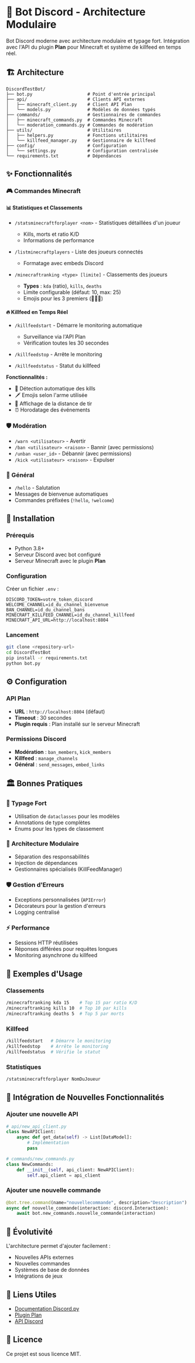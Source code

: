 # 🤖 Bot Discord - Architecture Modulaire

Bot Discord moderne avec architecture modulaire et typage fort. Intégration avec l'API du plugin **Plan** pour Minecraft et système de killfeed en temps réel.

## 🏗️ Architecture

```
DiscordTestBot/
├── bot.py                     # Point d'entrée principal
├── api/                       # Clients API externes
│   ├── minecraft_client.py    # Client API Plan
│   └── models.py              # Modèles de données typés
├── commands/                  # Gestionnaires de commandes
│   ├── minecraft_commands.py  # Commandes Minecraft
│   └── moderation_commands.py # Commandes de modération
├── utils/                     # Utilitaires
│   ├── helpers.py             # Fonctions utilitaires
│   └── killfeed_manager.py    # Gestionnaire de killfeed
├── config/                    # Configuration
│   └── settings.py            # Configuration centralisée
└── requirements.txt           # Dépendances
```

## ✨ Fonctionnalités

### 🎮 Commandes Minecraft

#### 📊 Statistiques et Classements

- `/statsminecraftforplayer <nom>` - Statistiques détaillées d'un joueur

  - Kills, morts et ratio K/D
  - Informations de performance

- `/listminecraftplayers` - Liste des joueurs connectés

  - Formatage avec embeds Discord

- `/minecraftranking <type> [limite]` - Classements des joueurs
  - **Types** : `kda` (ratio), `kills`, `deaths`
  - Limite configurable (défaut: 10, max: 25)
  - Emojis pour les 3 premiers (🥇🥈🥉)

#### 🔥 Killfeed en Temps Réel

- `/killfeedstart` - Démarre le monitoring automatique

  - Surveillance via l'API Plan
  - Vérification toutes les 30 secondes

- `/killfeedstop` - Arrête le monitoring
- `/killfeedstatus` - Statut du killfeed

**Fonctionnalités :**

- 🎯 Détection automatique des kills
- 🗡️ Emojis selon l'arme utilisée
- 📏 Affichage de la distance de tir
- ⏰ Horodatage des événements

### 🛡️ Modération

- `/warn <utilisateur>` - Avertir
- `/ban <utilisateur> <raison>` - Bannir (avec permissions)
- `/unban <user_id>` - Débannir (avec permissions)
- `/kick <utilisateur> <raison>` - Expulser

### 🎯 Général

- `/hello` - Salutation
- Messages de bienvenue automatiques
- Commandes préfixées (`!hello`, `!welcome`)

## 🚀 Installation

### Prérequis

- Python 3.8+
- Serveur Discord avec bot configuré
- Serveur Minecraft avec le plugin **Plan**

### Configuration

Créer un fichier `.env` :

```env
DISCORD_TOKEN=votre_token_discord
WELCOME_CHANNEL=id_du_channel_bienvenue
BAN_CHANNEL=id_du_channel_bans
MINECRAFT_KILLFEED_CHANNEL=id_du_channel_killfeed
MINECRAFT_API_URL=http://localhost:8804
```

### Lancement

```bash
git clone <repository-url>
cd DiscordTestBot
pip install -r requirements.txt
python bot.py
```

## ⚙️ Configuration

### API Plan

- **URL** : `http://localhost:8804` (défaut)
- **Timeout** : 30 secondes
- **Plugin requis** : Plan installé sur le serveur Minecraft

### Permissions Discord

- **Modération** : `ban_members`, `kick_members`
- **Killfeed** : `manage_channels`
- **Général** : `send_messages`, `embed_links`

## 🏛️ Bonnes Pratiques

### 📝 Typage Fort

- Utilisation de `dataclasses` pour les modèles
- Annotations de type complètes
- Enums pour les types de classement

### 🔧 Architecture Modulaire

- Séparation des responsabilités
- Injection de dépendances
- Gestionnaires spécialisés (KillFeedManager)

### 🛡️ Gestion d'Erreurs

- Exceptions personnalisées (`APIError`)
- Décorateurs pour la gestion d'erreurs
- Logging centralisé

### ⚡ Performance

- Sessions HTTP réutilisées
- Réponses différées pour requêtes longues
- Monitoring asynchrone du killfeed

## 📝 Exemples d'Usage

### Classements

```bash
/minecraftranking kda 15    # Top 15 par ratio K/D
/minecraftranking kills 10  # Top 10 par kills
/minecraftranking deaths 5  # Top 5 par morts
```

### Killfeed

```bash
/killfeedstart   # Démarre le monitoring
/killfeedstop    # Arrête le monitoring
/killfeedstatus  # Vérifie le statut
```

### Statistiques

```bash
/statsminecraftforplayer NomDuJoueur
```

## 🔧 Intégration de Nouvelles Fonctionnalités

### Ajouter une nouvelle API

```python
# api/new_api_client.py
class NewAPIClient:
    async def get_data(self) -> List[DataModel]:
        # Implémentation
        pass

# commands/new_commands.py
class NewCommands:
    def __init__(self, api_client: NewAPIClient):
        self.api_client = api_client
```

### Ajouter une nouvelle commande

```python
@bot.tree.command(name="nouvellecommande", description="Description")
async def nouvelle_commande(interaction: discord.Interaction):
    await bot.new_commands.nouvelle_commande(interaction)
```

## 🔄 Évolutivité

L'architecture permet d'ajouter facilement :

- Nouvelles APIs externes
- Nouvelles commandes
- Systèmes de base de données
- Intégrations de jeux

## 🔗 Liens Utiles

- [Documentation Discord.py](https://discordpy.readthedocs.io/)
- [Plugin Plan](https://github.com/plan-player-analytics/Plan)
- [API Discord](https://discord.com/developers/docs)

## 📄 Licence

Ce projet est sous licence MIT.
